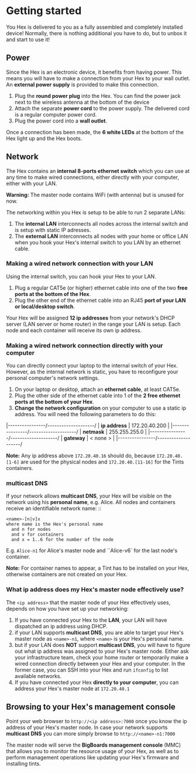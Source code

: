 # Getting started

You Hex is delivered to you as a fully assembled and completely installed device! Normally, there is nothing additional you have to do, but to unbox it and start to use it!

## Power
Since the Hex is an electronic device, it benefits from having power. This means you will have to make a connection from your Hex to your wall outlet. An **external power supply** is provided to make this connection.

1. Plug the **round power plug** into the Hex. You can find the power jack next to the wireless antenna at the bottom of the device
1. Attach the separate **power cord** to the power supply. The delivered cord is a regular computer power cord.
1. Plug the power cord into a **wall outlet**.

Once a connection has been made, the **6 white LEDs** at the bottom of the Hex light up and the Hex boots.

## Network

The Hex contains an **internal 8-ports ethernet switch** which you can use at any time to make wired connections, either directly with your computer, either with your LAN.

**Warning:** The master node contains WiFi (with antenna) but is unused for now.

The networking within you Hex is setup to be able to run 2 separate LANs:

1. The **internal LAN** interconnects all nodes across the internal switch and is setup with static IP adresses.
1. The **external LAN** interconnects all nodes with your home or office LAN when you hook your Hex's internal switch to you LAN by an ethernet cable.

### Making a wired network connection with your LAN

Using the internal switch, you can hook your Hex to your LAN.

1. Plug a regular CAT5e (or higher) ethernet cable into one of the two **free ports at the bottom of the Hex**.
1. Plug the other end of the ethernet cable into an RJ45 **port of your LAN or local/desktop switch**.

Your Hex will be assigned **12 ip addresses** from your network's DHCP server (LAN server or home router) in the range your LAN is setup. Each node and each container will receive its own ip address.

### Making a wired network connection directly with your computer

You can directly connect your laptop to the internal switch of your Hex. However, as the internal network is static, you have to reconfigure your personal computer's network settings.

1. On your laptop or desktop, attach an **ethernet cable**, at least CAT5e.
1. Plug the other side of the ethernet cable into 1 of the **2 free ethernet ports at the bottom of your Hex**.
1. **Change the network configuration** on your computer to use a static ip address. You will need the following parameters to do this: 

|----------------/--------------------/
| **ip address** | 172.20.40.200 |
|----------------/--------------------/
| **netmask**    | 255.255.255.0 |
|----------------/--------------------/
| **gateway**    | < none > |
|----------------/--------------------/

**Note:** Any ip address above ``172.20.40.16`` should do, because ``172.20.40.[1-6]`` are used for the physical nodes and ``172.20.40.[11-16]`` for the Tints containers.

### <a name="mDNS"></a>multicast DNS

If your network allows **multicast DNS**, your Hex will be visible on the network using his **personal name**, e.g. Alice. All nodes and containers receive an identifiable network name: ::

    <name>-[n|v]x
    where name is the Hex's personal name
      and n for nodes
      and v for containers
      and x = 1..6 for the number of the node

E.g. ``Alice-n1`` for Alice's master node and ``Alice-v6` for the last node's container.

**Note:** For container names to appear, a Tint has to be installed on your Hex, otherwise containers are not created on your Hex.

### What ip address does my Hex's master node effectively use?

The ``<ip address>`` that the master node of your Hex effectively uses, depends on how you have set up your networking:

1. If you have connected your Hex to the **LAN**, your LAN will have dispatched an ip address using DHCP.
1. if your LAN supports **multicast DNS**, you are able to target your Hex's master node as ``<name>-n1``, where ``<name>`` is your Hex's personal name.
1. but if your LAN does **NOT** support **multicast DNS**, you will have to figure out what ip address was assigned to your Hex's master node. Either ask your infrastructure team, check your home router or temporarily make a wired connection directly between your Hex and your computer. In the former case, you can SSH into your Hex and run ``ifconfig`` to list available networks.
1. If you have connected your Hex **directly to your computer**, you can address your Hex's master node at ``172.20.40.1``

## Browsing to your Hex's management console

Point your web browser to ``http://<ip address>:7000`` once you know the ip address of your Hex's master node. In case your network supports **multicast DNS** you can more simply browse to ``http://<name>-n1:7000``

The master node will serve the **BigBoards management console** (MMC) that allows you to monitor the resource usage of your Hex, as well as to perform management operations like updating your Hex's firmware and installing tints.
